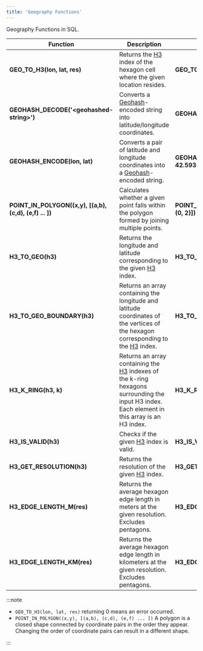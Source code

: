 ```yaml
---
title: 'Geography Functions'
---
```


Geography Functions in SQL.

| Function                                                | Description                                                                                                                   | Example                                                          | Result                          |
|---------------------------------------------------------|-------------------------------------------------------------------------------------------------------------------------------|------------------------------------------------------------------|---------------------------------|
| **GEO_TO_H3(lon, lat, res)**                            | Returns the [H3](https://eng.uber.com/h3/) index of the hexagon cell where the given location resides.                        | **GEO_TO_H3(37.79506683, 55.71290588, 15)**                      | 644325524701193974              |
| **GEOHASH_DECODE('<geohashed-string\>')**               | Converts a [Geohash](https://en.wikipedia.org/wiki/Geohash)-encoded string into latitude/longitude coordinates.               | **GEOHASH_DECODE('ezs42')**                                      | (-5.60302734375,42.60498046875) |
| **GEOHASH_ENCODE(lon, lat)**                            | Converts a pair of latitude and longitude coordinates into a [Geohash](https://en.wikipedia.org/wiki/Geohash)-encoded string. | **GEOHASH_ENCODE(-5.60302734375, 42.593994140625)**              | ezs42d000000                    |
| **POINT_IN_POLYGON((x,y), [(a,b), (c,d), (e,f) ... ])** | Calculates whether a given point falls within the polygon formed by joining multiple points.                                  | **POINT_IN_POLYGON((3., 3.), [(6, 0), (8, 4), (5, 8), (0, 2)])** | 1                               |
| **H3_TO_GEO(h3)**                                       | Returns the longitude and latitude corresponding to the given [H3](https://eng.uber.com/h3/) index.                             | **H3_TO_GEO(644325524701193974)** | (37.79506616830255,55.712902431456676)                               |
| **H3_TO_GEO_BOUNDARY(h3)**                              | Returns an array containing the longitude and latitude coordinates of the vertices of the hexagon corresponding to the [H3](https://eng.uber.com/h3/) index.        | **H3_TO_GEO_BOUNDARY(644325524701193974)**              | [(37.79505811173477,55.712900225355526),(37.79506506997187,55.71289713485416),(37.795073126539855,55.71289934095484),(37.795074224871684,55.71290463755745),(37.79506726663349,55.71290772805916),(37.79505921006456,55.712905521957914)] |
| **H3_K_RING(h3, k)**                                    | Returns an array containing the [H3](https://eng.uber.com/h3/) indexes of the k-ring hexagons surrounding the input H3 index. Each element in this array is an H3 index. | **H3_K_RING(644325524701193974, 1)**             | [644325524701193897,644325524701193899,644325524701193869,644325524701193970,644325524701193968,644325524701193972]                    |
| **H3_IS_VALID(h3)**                                     | Checks if the given [H3](https://eng.uber.com/h3/) index is valid.  | **H3_IS_VALID(644325524701193974)**             | 1                    |
| **H3_GET_RESOLUTION(h3)**                               | Returns the resolution of the given [H3](https://eng.uber.com/h3/) index.  | **H3_GET_RESOLUTION(644325524701193974)**             | 15                    |
| **H3_EDGE_LENGTH_M(res)**                               | Returns the average hexagon edge length in meters at the given resolution. Excludes pentagons.  | **H3_EDGE_LENGTH_M(1)**             | 418676.0055         |
| **H3_EDGE_LENGTH_KM(res)**                              | Returns the average hexagon edge length in  kilometers at the given resolution. Excludes pentagons.   | **H3_EDGE_LENGTH_KM(1)**     | 418.6760055  |

:::note

- `GEO_TO_H3(lon, lat, res)` returning 0 means an error occurred.
- `POINT_IN_POLYGON((x,y), [(a,b), (c,d), (e,f) ... ])` A polygon is a closed shape connected by coordinate pairs in the order they appear. Changing the order of coordinate pairs can result in a different shape.

:::
